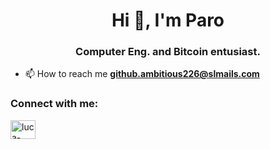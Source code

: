 <h1 align="center">Hi 👋, I'm Paro</h1>
<h3 align="center">Computer Eng. and Bitcoin entusiast.</h3>

- 📫 How to reach me **github.ambitious226@slmails.com**

<h3 align="left">Connect with me:</h3>
<p align="left">
<a href="https://linkedin.com/in/luca-parolini-40b98a202" target="blank"><img align="center" src="https://raw.githubusercontent.com/rahuldkjain/github-profile-readme-generator/master/src/images/icons/Social/linked-in-alt.svg" alt="luca-parolini-40b98a202" height="30" width="40" /></a>

